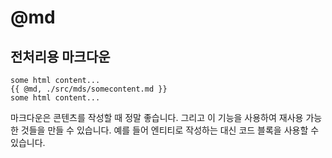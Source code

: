 # @md

## 전처리용 마크다운

```
some html content...
{{ @md, ./src/mds/somecontent.md }}
some html content...
```

마크다운은 콘텐츠를 작성할 때 정말 좋습니다. 그리고 이 기능을 사용하여 재사용 가능한 것들을 만들 수 있습니다. 예를 들어 엔티티로 작성하는 대신 코드 블록을 사용할 수 있습니다.
